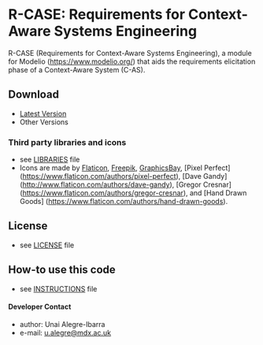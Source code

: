 R-CASE: Requirements for Context-Aware Systems Engineering
======
R-CASE (Requirements for Context-Aware Systems Engineering), a module for Modelio (https://www.modelio.org/) 
that aids the requirements elicitation phase of a Context-Aware System (C-AS).
 
## Download
* [Latest Version](https://github.com/casetools/rcase)
* Other Versions

### Third party libraries and icons
* see [LIBRARIES](https://github.com/casetools/rcase/blob/master/LIBRARIES.md) file
* Icons are made by [Flaticon](https://www.flaticon.com/), [Freepik](https://www.flaticon.com/authors/freepik), [GraphicsBay](http://www.flaticon.com/authors/graphicsbay), [Pixel Perfect] (https://www.flaticon.com/authors/pixel-perfect), [Dave Gandy] (http://www.flaticon.com/authors/dave-gandy), [Gregor Cresnar] (https://www.flaticon.com/authors/gregor-cresnar), and [Hand Drawn Goods] (https://www.flaticon.com/authors/hand-drawn-goods).

## License 
* see [LICENSE](https://github.com/casetools/rcase/blob/master/LICENSE.md) file

## How-to use this code
* see [INSTRUCTIONS](https://github.com/casetools/rcase/blob/master/INSTRUCTIONS.md) file

#### Developer Contact
* author: Unai Alegre-Ibarra
* e-mail: u.alegre@mdx.ac.uk
